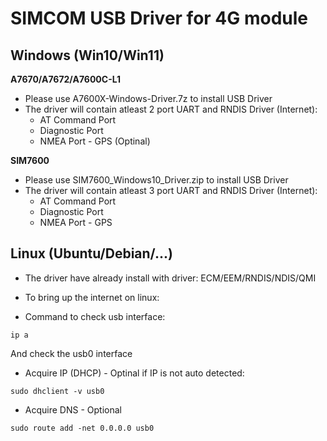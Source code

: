 # SIMCOM USB Driver for 4G module

## Windows (Win10/Win11)

**A7670/A7672/A7600C-L1**
- Please use A7600X-Windows-Driver.7z to install USB Driver
- The driver will contain atleast 2 port UART and RNDIS Driver (Internet):
    - AT Command Port
    - Diagnostic Port
    - NMEA Port - GPS (Optinal)

**SIM7600**
- Please use SIM7600_Windows10_Driver.zip to install USB Driver
- The driver will contain atleast 3 port UART and RNDIS Driver (Internet):
    - AT Command Port
    - Diagnostic Port
    - NMEA Port - GPS


## Linux (Ubuntu/Debian/...)
- The driver have already install with driver: ECM/EEM/RNDIS/NDIS/QMI
- To bring up the internet on linux:

- Command to check usb interface:
```
ip a
```
And check the usb0 interface
- Acquire IP (DHCP) - Optinal if IP is not auto detected:
```
sudo dhclient -v usb0
```
- Acquire DNS - Optional
```
sudo route add -net 0.0.0.0 usb0
```

